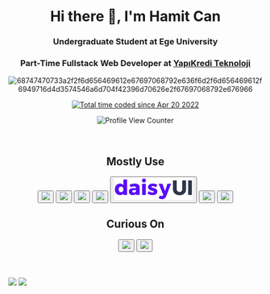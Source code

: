 <h1 align='center'> Hi there 👋, I'm Hamit Can </h1>
<h3 align='center'> Undergraduate Student at Ege University </h3>
<h3 align='center'> Part-Time Fullstack Web Developer at <a href='https://ykteknoloji.com.tr'> YapıKredi Teknoloji </a> </h3>

<div align='center'>
  
  ![68747470733a2f2f6d656469612e67697068792e636f6d2f6d656469612f6949716d4d3574546a6d704f42396d70626e2f67697068792e676966](https://user-images.githubusercontent.com/62203579/138698533-083ad68a-e7bc-4ab2-86c4-637a800be50e.gif)
  
  <div><a href="https://wakatime.com/@b40dc3b0-5e6b-407a-ace4-0e3330498433"><img src="https://wakatime.com/badge/user/b40dc3b0-5e6b-407a-ace4-0e3330498433.svg?style=for-the-badge" alt="Total time coded since Apr 20 2022" /></a>
  </div>

  ![Profile View Counter](https://komarev.com/ghpvc/?username=De3ph)  
  
  
</div>

<br />

<div align='center'>
  
</div>

<div align='center'>

  <h2>Mostly Use</h2>

  <div>
  <button>
    <a href='https://nextjs.org/'> 
      <img src='https://ui-lib.com/blog/wp-content/uploads/2021/12/nextjs-boilerplate-logo.png' width='72' />
    </a>
  </button>
  
  <button>
    <a href='https://reactjs.org/'>
      <img src='https://cdn.worldvectorlogo.com/logos/react-2.svg' width='72' />
    </a>
  </button>
  
  <button>
    <a href='https://chakra-ui.com/'>
      <img src='https://avatars.githubusercontent.com/u/54212428?v=4' width='72' />
    </a>
  </button>
  
  <button>
    <a href='https://tailwindcss.com'>
      <img src='https://res.cloudinary.com/arcjet-media/image/upload/v1608734952/z8hzeszc9eb3sp3vp3qc.jpg' width='72' />
    </a>
  </button>
  
   <button>
    <a href='https://daisyui.com'>
      <img src='https://raw.githubusercontent.com/saadeghi/files/main/daisyui/logo-4.svg' width='156' />
    </a>
  </button>
    
  <button>
    <a href='https://vitejs.dev/'>
      <img src='https://vitejs.dev/logo-with-shadow.png' width='72' />
    </a>
  </button>
  
  <button>
    <a href='https://spring.io/projects/spring-boot'>
    <img src='https://ucarecdn.com/df898380-25a5-4296-9633-0ed47a9c717d/-/autorotate/yes/' width='128' />
    </a>
  </button>
   
  </div>
  
  <div align='center'>
    <h2>Curious On</h2>
    <button>
    <a href='https://fresh.deno.dev/'>
      <img src='https://fresh.deno.dev/logo.svg?__frsh_c=9p158zj20v20' width='72' />
    </a>
  </button>
  <button>
    <a href='https://svelte.dev'>
    <img src='https://img.stackshare.io/service/6113/7exmJEg4_400x400.png' width='72' />
    </a>
  </button>
    
  </div>
  
  <br />
  <br />
  <br />
  
  
<!-- ![Flask](https://img.shields.io/badge/Flask-000000?style=for-the-badge&logo=flask&logoColor=white)
![MySql](https://img.shields.io/badge/MySQL-00000F?style=for-the-badge&logo=mysql&logoColor=white)
![Sqlite](https://img.shields.io/badge/SQLite-07405E?style=for-the-badge&logo=sqlite&logoColor=white)
![Git](https://img.shields.io/badge/Git-F05032?style=for-the-badge&logo=git&logoColor=white) 
[![Top Langs](https://github-readme-stats.vercel.app/api/top-langs/?username=De3ph&layout=compact)](https://github.com/anuraghazra/github-readme-stats)

-->
  
</div>
<div>
  <a href="https://wakatime.com/@b40dc3b0-5e6b-407a-ace4-0e3330498433"><img width='600' src="https://wakatime.com/share/@HCAN/808b94a7-37bd-4df9-94b0-3f409f899a04.svg"  /></a>
<a href="https://wakatime.com/@b40dc3b0-5e6b-407a-ace4-0e3330498433"><img width='600' src="https://wakatime.com/share/@HCAN/07411e8d-a555-456b-ad83-146e2d2d0bcf.svg"  /></a>
</div>


